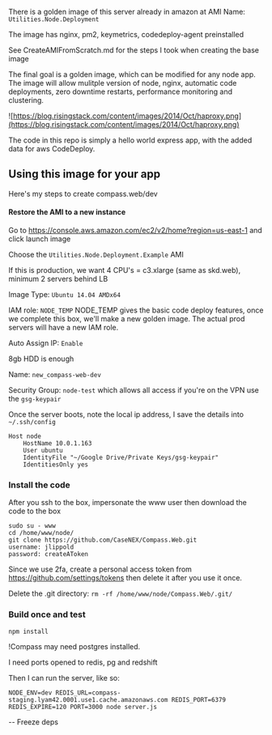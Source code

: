 There is a golden image of this server already in amazon at AMI Name: `Utilities.Node.Deployment`

The image has nginx, pm2, keymetrics, codedeploy-agent preinstalled

See CreateAMIFromScratch.md for the steps I took when creating the base image

The final goal is a golden image, which can be modified for any node app. The image will allow mulitple version of node, nginx, automatic code deployments, zero downtime restarts, performance monitoring and clustering. 

![https://blog.risingstack.com/content/images/2014/Oct/haproxy.png](https://blog.risingstack.com/content/images/2014/Oct/haproxy.png)

The code in this repo is simply a hello world express app, with the added data for aws CodeDeploy. 

## Using this image for your app

Here's my steps to create compass.web/dev


#### Restore the AMI to a new instance

Go to https://console.aws.amazon.com/ec2/v2/home?region=us-east-1 and click launch image

Choose the `Utilities.Node.Deployment.Example` AMI

If this is production, we want 4 CPU's = c3.xlarge (same as skd.web), minimum 2 servers behind LB

Image Type: `Ubuntu 14.04 AMDx64`

IAM role: `NODE_TEMP` NODE_TEMP gives the basic code deploy features, once we complete this box, we'll make a new golden image. The actual prod servers will have a new IAM role.

Auto Assign IP: `Enable`

8gb HDD is enough

Name: `new_compass-web-dev`

Security Group: `node-test` which  allows all access if you're on the VPN
use the `gsg-keypair`


Once the server boots, note the local ip address,
I save the details into `~/.ssh/config`
```
Host node
    HostName 10.0.1.163
    User ubuntu
    IdentityFile "~/Google Drive/Private Keys/gsg-keypair"
    IdentitiesOnly yes
```

### Install the code

After you ssh to the box, impersonate the www user
then download the code to the box

```
sudo su - www
cd /home/www/node/
git clone https://github.com/CaseNEX/Compass.Web.git
username: jlippold
password: createAToken
```

Since we use 2fa, create a personal access token from https://github.com/settings/tokens then delete it after you use it once.

Delete the .git directory: `rm -rf /home/www/node/Compass.Web/.git/`

### Build once and test


`npm install` 

!Compass may need postgres installed.

I need ports opened to redis, pg and redshift


Then I can run the server, like so:

`NODE_ENV=dev REDIS_URL=compass-staging.lyam42.0001.use1.cache.amazonaws.com REDIS_PORT=6379 REDIS_EXPIRE=120 PORT=3000 node server.js`







-- Freeze deps
